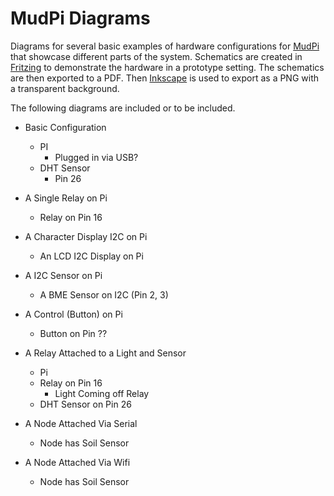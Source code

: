 # MudPi Diagrams
Diagrams for several basic examples of hardware configurations for [MudPi](mudpi.app) that showcase different parts of the system. Schematics are created in [Fritzing](https://fritzing.org/) to demonstrate the hardware in a prototype setting. The schematics are then exported to a PDF. Then [Inkscape](https://inkscape.org/) is used to export as a PNG with a transparent background.

The following diagrams are included or to be included.
- Basic Configuration
    - PI
        - Plugged in via USB?
    - DHT Sensor
        - Pin 26
- A Single Relay on Pi
    - Relay on Pin 16
- A Character Display I2C on Pi
    - An LCD I2C Display on Pi
- A I2C Sensor on Pi
    - A BME Sensor on I2C (Pin 2, 3)
- A Control (Button) on Pi
    - Button on Pin ??
- A Relay Attached to a Light and Sensor
    - Pi
    - Relay on Pin 16
        - Light Coming off Relay
    - DHT Sensor on Pin 26

- A Node Attached Via Serial
    - Node has Soil Sensor
- A Node Attached Via Wifi
    - Node has Soil Sensor
